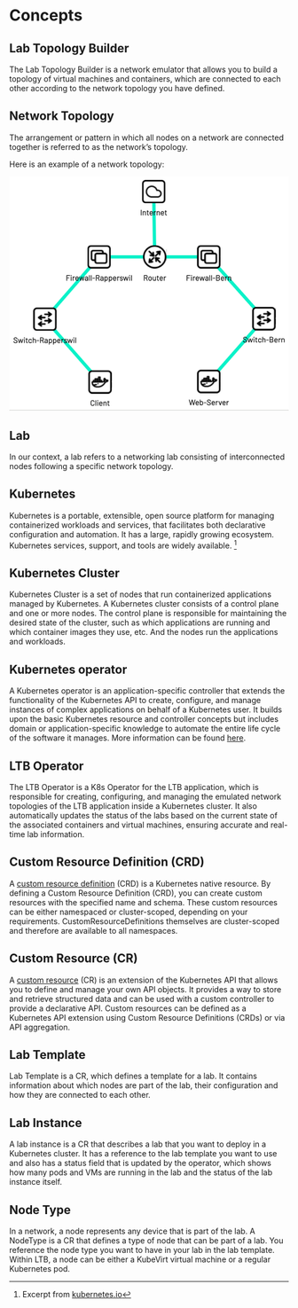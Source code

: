 # Concepts

## Lab Topology Builder

The Lab Topology Builder is a network emulator that allows you to build a topology of virtual machines and containers, which are connected to each other according to the network topology you have defined.

## Network Topology

The arrangement or pattern in which all nodes on a network are connected together is referred to as the network’s topology.

Here is an example of a network topology:

![LTB](./assets/images/Lab-Topology.png)

## Lab

In our context, a lab refers to a networking lab consisting of interconnected nodes following a specific network topology.

## Kubernetes

Kubernetes is a portable, extensible, open source platform for managing containerized workloads and services, that facilitates both declarative configuration and automation. It has a large, rapidly growing ecosystem. Kubernetes services, support, and tools are widely available. [^1]
[^1]: Excerpt from [kubernetes.io](https://kubernetes.io/docs/concepts/overview/what-is-kubernetes/)

## Kubernetes Cluster

Kubernetes Cluster is a set of nodes that run containerized applications managed by Kubernetes. A Kubernetes cluster consists of a control plane and one or more nodes. The control plane is responsible for maintaining the desired state of the cluster, such as which applications are running and which container images they use, etc. And the nodes run the applications and workloads.

## Kubernetes operator

A Kubernetes operator is an application-specific controller that extends the functionality of the Kubernetes API to create, configure, and manage instances of complex applications on behalf of a Kubernetes user.
It builds upon the basic Kubernetes resource and controller concepts but includes domain or application-specific knowledge to automate the entire life cycle of the software it manages.
More information can be found [here](https://kubernetes.io/docs/concepts/extend-kubernetes/operator/).

## LTB Operator

The LTB Operator is a K8s Operator for the LTB application, which is responsible for creating, configuring, and managing the emulated network topologies of the LTB application inside a Kubernetes cluster.
It also automatically updates the status of the labs based on the current state of the associated containers and virtual machines, ensuring accurate and real-time lab information.

## Custom Resource Definition (CRD)

A [custom resource definition](https://kubernetes.io/docs/concepts/extend-kubernetes/api-extension/custom-resources/#customresourcedefinitions) (CRD) is a Kubernetes native resource.
By defining a Custom Resource Definition (CRD), you can create custom resources with the specified name and schema.
These custom resources can be either namespaced or cluster-scoped, depending on your requirements.
CustomResourceDefinitions themselves are cluster-scoped and therefore are available to all namespaces.

## Custom Resource (CR)

A [custom resource](https://kubernetes.io/docs/concepts/extend-kubernetes/api-extension/custom-resources/#custom-controllers) (CR) is an extension of the Kubernetes API that allows you to define and manage your own API objects.
It provides a way to store and retrieve structured data and can be used with a custom controller to provide a declarative API.
Custom resources can be defined as a Kubernetes API extension using Custom Resource Definitions (CRDs) or via API aggregation.

## Lab Template

Lab Template is a CR, which defines a template for a lab. It contains information about which nodes are part of the lab, their configuration and how they are connected to each other.

## Lab Instance

A lab instance is a CR that describes a lab that you want to deploy in a Kubernetes cluster.
It has a reference to the lab template you want to use and also has a status field that is updated by the operator, which shows how many pods and VMs are running in the lab and the status of the lab instance itself.

## Node Type

In a network, a node represents any device that is part of the lab. A NodeType is a CR that defines a type of node that can be part of a lab. You reference the node type you want to have in your lab in the lab template.
Within LTB, a node can be either a KubeVirt virtual machine or a regular Kubernetes pod.
